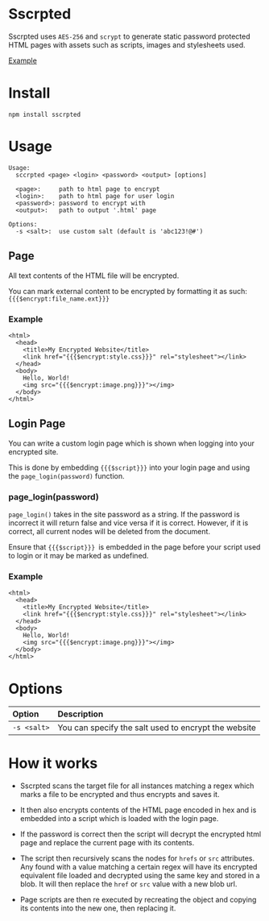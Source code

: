 # Sscrpted

Sscrpted uses `AES-256` and `scrypt` to generate static password protected HTML
pages with assets such as scripts, images and stylesheets used.

[Example](https://vv4t.github.io/demo/pwd/)

# Install

`npm install sscrpted`

# Usage

```
Usage:
  sccrpted <page> <login> <password> <output> [options]

  <page>:     path to html page to encrypt
  <login>:    path to html page for user login
  <password>: password to encrypt with
  <output>:   path to output '.html' page

Options:
  -s <salt>:  use custom salt (default is 'abc123!@#')
```

## Page

All text contents of the HTML file will be encrypted.

You can mark external content to be encrypted by formatting it as such:
`{{{$encrypt:file_name.ext}}}`

### Example

```
<html>
  <head>
    <title>My Encrypted Website</title>
    <link href="{{{$encrypt:style.css}}}" rel="stylesheet"></link>
  </head>
  <body>
    Hello, World!
    <img src="{{{$encrypt:image.png}}}"></img>
  </body>
</html>

```

## Login Page

You can write a custom login page which is shown when logging into your
encrypted site.

This is done by embedding `{{{$script}}}` into your login page and using the
`page_login(password)` function.

### page_login(password)

`page_login()` takes in the site password as a string. If the password is
incorrect it will return false and vice versa if it is correct. However, if it
is correct, all current nodes will be deleted from the document.

Ensure that `{{{$script}}} `is embedded in the page before your script used to
login or it may be marked as undefined.

### Example

```
<html>
  <head>
    <title>My Encrypted Website</title>
    <link href="{{{$encrypt:style.css}}}" rel="stylesheet"></link>
  </head>
  <body>
    Hello, World!
    <img src="{{{$encrypt:image.png}}}"></img>
  </body>
</html>
```

# Options

| Option           | Description |
| :--              | :---        |
| `-s <salt>`      | You can specify the salt used to encrypt the website |

# How it works

- Sscrpted scans the target file for all instances matching a regex which marks
  a file to be encrypted and thus encrypts and saves it.

- It then also encrypts contents of the HTML page encoded in hex and is embedded
  into a script which is loaded with the login page.

- If the password is correct then the script will decrypt the encrypted html
  page and replace the current page with its contents.

- The script then recursively scans the nodes for `hrefs` or `src` attributes.
  Any found with a value matching a certain regex will have its encrypted
  equivalent file loaded and decrypted using the same key and stored in a blob.
  It will then replace the `href` or `src` value with a new blob url.

- Page scripts are then re executed by recreating the object and copying its
  contents into the new one, then replacing it.
